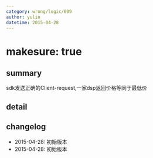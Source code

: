 ```yaml
---
category: wrong/logic/009
author: yulin
datetime: 2015-04-28
---
```


# makesure: true

## summary

sdk发送正确的Client-request,一家dsp返回价格等同于最低价

## detail


## changelog

- 2015-04-28: 初始版本
- 2015-04-28: 初始版本
